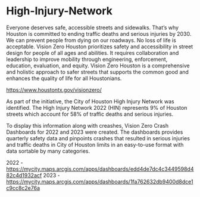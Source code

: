 # High-Injury-Network
Everyone deserves safe, accessible streets and sidewalks. That’s why Houston is committed to ending traffic deaths and serious injuries by 2030. We can prevent people from dying on our roadways. No loss of life is acceptable. Vision Zero Houston prioritizes safety and accessibility in street design for people of all ages and abilities. It requires collaboration and leadership to improve mobility through engineering, enforcement, education, evaluation, and equity. Vision Zero Houston is a comprehensive and holistic approach to safer streets that supports the common good and enhances the quality of life for all Houstonians.

https://www.houstontx.gov/visionzero/

As part of the initiative, the City of Houston High Injury Network was identified. The High Injury Network 2022 (HIN) represents 9% of Houston streets which account for 58% of traffic deaths and serious injuries.

To display this information along with creashes, Vision Zero Crash Dashboards for 2022 and 2023 were created. The dashboards provides quarterly safety data and pinpoints crashes that resulted in serious injuries and traffic deaths in City of Houston limits in an easy-to-use format with data sortable by many categories.

2022 - https://mycity.maps.arcgis.com/apps/dashboards/edd4de7dc4c3449598d482c4d1932acf
2023 - https://mycity.maps.arcgis.com/apps/dashboards/1fa762632db9400d8dce1c9cc8c2e76a

